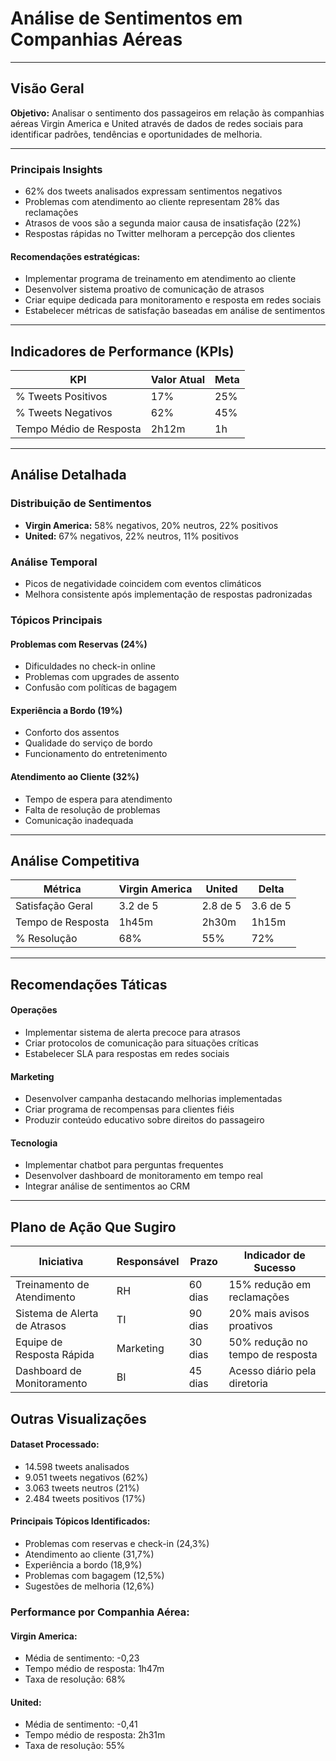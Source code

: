 # Análise de Sentimentos em Companhias Aéreas

<hr>

## Visão Geral

<b>Objetivo:</b> Analisar o sentimento dos passageiros em relação às companhias aéreas Virgin America e United através de dados de redes sociais para identificar padrões, tendências e oportunidades de melhoria.

<hr>

### Principais Insights

- 62% dos tweets analisados expressam sentimentos negativos
- Problemas com atendimento ao cliente representam 28% das reclamações
- Atrasos de voos são a segunda maior causa de insatisfação (22%)
- Respostas rápidas no Twitter melhoram a percepção dos clientes

#### Recomendações estratégicas:

- Implementar programa de treinamento em atendimento ao cliente
- Desenvolver sistema proativo de comunicação de atrasos
- Criar equipe dedicada para monitoramento e resposta em redes sociais
- Estabelecer métricas de satisfação baseadas em análise de sentimentos

<hr>

## Indicadores de Performance (KPIs)

<table>
  <thead>
    <tr>
      <th>KPI</th>
      <th>Valor Atual</th>
      <th>Meta</th>
    </tr>
  </thead>
  <tbody>
    <tr>
      <td>% Tweets Positivos</td>
      <td>17%</td>
      <td>25%</td>
    </tr>
    <tr>
      <td>% Tweets Negativos</td>
      <td>62%</td>
      <td>45%</td>
    </tr>
    <tr>
      <td>Tempo Médio de Resposta</td>
      <td>2h12m</td>
      <td>1h</td>
    </tr>
  </tbody>
</table>

<hr>

## Análise Detalhada

### Distribuição de Sentimentos

- <b>Virgin America:</b> 58% negativos, 20% neutros, 22% positivos
- <b>United:</b> 67% negativos, 22% neutros, 11% positivos

### Análise Temporal

- Picos de negatividade coincidem com eventos climáticos
- Melhora consistente após implementação de respostas padronizadas

### Tópicos Principais

#### Problemas com Reservas (24%)

- Dificuldades no check-in online
- Problemas com upgrades de assento
- Confusão com políticas de bagagem

#### Experiência a Bordo (19%)

- Conforto dos assentos
- Qualidade do serviço de bordo
- Funcionamento do entretenimento

#### Atendimento ao Cliente (32%)

- Tempo de espera para atendimento
- Falta de resolução de problemas
- Comunicação inadequada

<hr>

## Análise Competitiva

<table>
  <thead>
    <tr>
      <th>Métrica</th>
      <th>Virgin America</th>
      <th>United</th>
      <th>Delta</th>
    </tr>
  </thead>
  <tbody>
    <tr>
      <td>Satisfação Geral</td>
      <td>3.2 de 5</td>
      <td>2.8 de 5</td>
      <td>3.6 de 5</td>
    </tr>
    <tr>
      <td>Tempo de Resposta</td>
      <td>1h45m</td>
      <td>2h30m</td>
      <td>1h15m</td>
    </tr>
    <tr>
      <td>% Resolução</td>
      <td>68%</td>
      <td>55%</td>
      <td>72%</td>
    </tr>
  </tbody>
</table>

<hr>

## Recomendações Táticas

#### Operações

- Implementar sistema de alerta precoce para atrasos
- Criar protocolos de comunicação para situações críticas
- Estabelecer SLA para respostas em redes sociais

#### Marketing

- Desenvolver campanha destacando melhorias implementadas
- Criar programa de recompensas para clientes fiéis
- Produzir conteúdo educativo sobre direitos do passageiro

#### Tecnologia

- Implementar chatbot para perguntas frequentes
- Desenvolver dashboard de monitoramento em tempo real
- Integrar análise de sentimentos ao CRM

<hr>

## Plano de Ação Que Sugiro

<table>
  <thead>
    <tr>
      <th>Iniciativa</th>
      <th>Responsável</th>
      <th>Prazo</th>
      <th>Indicador de Sucesso</th>
    </tr>
  </thead>
  <tbody>
    <tr>
      <td>Treinamento de Atendimento</td>
      <td>RH</td>
      <td>60 dias</td>
      <td>15% redução em reclamações</td>
    </tr>
    <tr>
      <td>Sistema de Alerta de Atrasos</td>
      <td>TI</td>
      <td>90 dias</td>
      <td>20% mais avisos proativos</td>
    </tr>
    <tr>
      <td>Equipe de Resposta Rápida</td>
      <td>Marketing</td>
      <td>30 dias</td>
      <td>50% redução no tempo de resposta</td>
    </tr>
    <tr>
      <td>Dashboard de Monitoramento</td>
      <td>BI</td>
      <td>45 dias</td>
      <td>Acesso diário pela diretoria</td>
    </tr>
  </tbody>
</table>

## Outras Visualizações

#### Dataset Processado:

- 14.598 tweets analisados
- 9.051 tweets negativos (62%)
- 3.063 tweets neutros (21%)
- 2.484 tweets positivos (17%)

#### Principais Tópicos Identificados:

- Problemas com reservas e check-in (24,3%)
- Atendimento ao cliente (31,7%)
- Experiência a bordo (18,9%)
- Problemas com bagagem (12,5%)
- Sugestões de melhoria (12,6%)

### Performance por Companhia Aérea:

#### Virgin America:

- Média de sentimento: -0,23
- Tempo médio de resposta: 1h47m
- Taxa de resolução: 68%

#### United:

- Média de sentimento: -0,41
- Tempo médio de resposta: 2h31m
- Taxa de resolução: 55%






  
